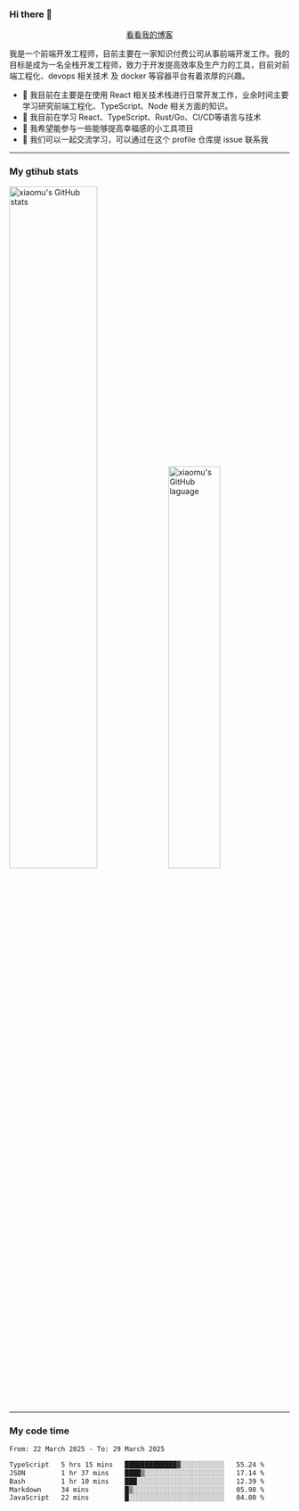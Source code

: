 ### Hi there 👋

<p align="center">
  <a href="https://blog.realjacket.fun">看看我的博客</a>
</p>

我是一个前端开发工程师，目前主要在一家知识付费公司从事前端开发工作。我的目标是成为一名全栈开发工程师，致力于开发提高效率及生产力的工具，目前对前端工程化、devops 相关技术 及 docker 等容器平台有着浓厚的兴趣。

- 🔭 我目前在主要是在使用 React 相关技术栈进行日常开发工作，业余时间主要学习研究前端工程化、TypeScript、Node 相关方面的知识。
- 🌱 我目前在学习 React、TypeScript、Rust/Go、CI/CD等语言与技术
- 👯 我希望能参与一些能够提高幸福感的小工具项目
- 💬 我们可以一起交流学习，可以通过在这个 profile 仓库提 issue 联系我

***

### My gtihub stats

<a><img src="https://github-readme-stats-git-masterrstaa-rickstaa.vercel.app/api?username=real-jacket&&show_icons=true" title="xiaomu's GitHub stats" alt="xiaomu's GitHub stats" style="width:56%;"/></a>
<a><img src="https://github-readme-stats-git-masterrstaa-rickstaa.vercel.app/api/top-langs/?username=real-jacket&layout=compact" title="xiaomu's GitHub laguage" alt="xiaomu's GitHub laguage" style="width:43%;"/><a/>

***

### My code time

<!--START_SECTION:waka-->

```txt
From: 22 March 2025 - To: 29 March 2025

TypeScript   5 hrs 15 mins   █████████████▓░░░░░░░░░░░   55.24 %
JSON         1 hr 37 mins    ████▒░░░░░░░░░░░░░░░░░░░░   17.14 %
Bash         1 hr 10 mins    ███░░░░░░░░░░░░░░░░░░░░░░   12.39 %
Markdown     34 mins         █▒░░░░░░░░░░░░░░░░░░░░░░░   05.98 %
JavaScript   22 mins         █░░░░░░░░░░░░░░░░░░░░░░░░   04.00 %
```

<!--END_SECTION:waka-->
